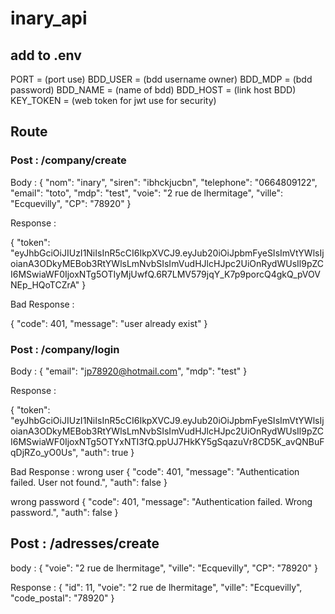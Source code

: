 # inary_api



## add to .env 

 PORT = (port use)
BDD_USER = (bdd username owner)
BDD_MDP = (bdd password)
BDD_NAME = (name of bdd)
BDD_HOST = (link host BDD)
KEY_TOKEN = (web token for jwt use for security)


## Route 

### Post : /company/create

Body : 
{
	"nom": "inary",
	"siren": "ibhckjucbn",
	"telephone": "0664809122",
	"email": "toto",
	"mdp": "test",
	"voie": "2 rue de lhermitage",
	"ville": "Ecquevilly",
	"CP": "78920"
}

Response : 

{
    "token": "eyJhbGciOiJIUzI1NiIsInR5cCI6IkpXVCJ9.eyJub20iOiJpbmFyeSIsImVtYWlsIjoianA3ODkyMEBob3RtYWlsLmNvbSIsImVudHJlcHJpc2UiOnRydWUsIl9pZCI6MSwiaWF0IjoxNTg5OTIyMjUwfQ.6R7LMV579jqY_K7p9porcQ4gkQ_pVOVNEp_HQoTCZrA"
}

Bad Response : 

{
    "code": 401,
    "message": "user already exist"
}


### Post : /company/login

Body : 
{
	"email": "jp78920@hotmail.com",
	"mdp": "test"
}

Response : 

{
    "token": "eyJhbGciOiJIUzI1NiIsInR5cCI6IkpXVCJ9.eyJub20iOiJpbmFyeSIsImVtYWlsIjoianA3ODkyMEBob3RtYWlsLmNvbSIsImVudHJlcHJpc2UiOnRydWUsIl9pZCI6MSwiaWF0IjoxNTg5OTYxNTI3fQ.ppUJ7HkKY5gSqazuVr8CD5K_avQNBuFqDjRZo_yO0Us",
    "auth": true
}

Bad Response : 
wrong user
{
    "code": 401,
    "message": "Authentication failed. User not found.",
    "auth": false
}

wrong password
{
    "code": 401,
    "message": "Authentication failed. Wrong password.",
    "auth": false
}

## Post :  /adresses/create

body : 
{
	"voie": "2 rue de lhermitage",
	"ville": "Ecquevilly",
	"CP": "78920"
}

Response : 
{
    "id": 11,
    "voie": "2 rue de lhermitage",
    "ville": "Ecquevilly",
    "code_postal": "78920"
}